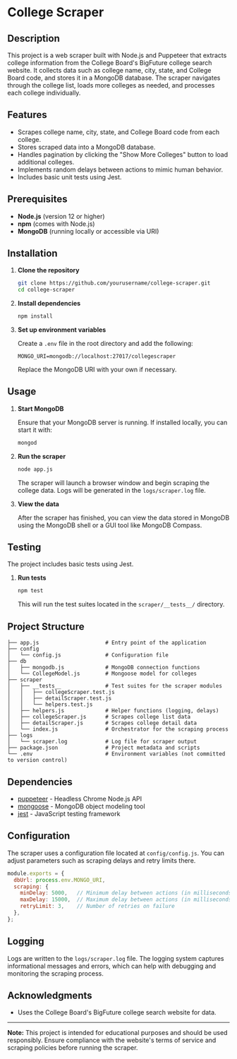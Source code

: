 
# College Scraper

## Description

This project is a web scraper built with Node.js and Puppeteer that extracts college information from the College Board's BigFuture college search website. It collects data such as college name, city, state, and College Board code, and stores it in a MongoDB database. The scraper navigates through the college list, loads more colleges as needed, and processes each college individually.

## Features

- Scrapes college name, city, state, and College Board code from each college.
- Stores scraped data into a MongoDB database.
- Handles pagination by clicking the "Show More Colleges" button to load additional colleges.
- Implements random delays between actions to mimic human behavior.
- Includes basic unit tests using Jest.

## Prerequisites

- **Node.js** (version 12 or higher)
- **npm** (comes with Node.js)
- **MongoDB** (running locally or accessible via URI)

## Installation

1. **Clone the repository**

   ```bash
   git clone https://github.com/yourusername/college-scraper.git
   cd college-scraper
   ```

2. **Install dependencies**

   ```bash
   npm install
   ```

3. **Set up environment variables**

   Create a `.env` file in the root directory and add the following:

   ```env
   MONGO_URI=mongodb://localhost:27017/collegescraper
   ```

   Replace the MongoDB URI with your own if necessary.

## Usage

1. **Start MongoDB**

   Ensure that your MongoDB server is running. If installed locally, you can start it with:

   ```bash
   mongod
   ```

2. **Run the scraper**

   ```bash
   node app.js
   ```

   The scraper will launch a browser window and begin scraping the college data. Logs will be generated in the `logs/scraper.log` file.

3. **View the data**

   After the scraper has finished, you can view the data stored in MongoDB using the MongoDB shell or a GUI tool like MongoDB Compass.

## Testing

The project includes basic tests using Jest.

1. **Run tests**

   ```bash
   npm test
   ```

   This will run the test suites located in the `scraper/__tests__/` directory.

## Project Structure

```
├── app.js                     # Entry point of the application
├── config
│   └── config.js              # Configuration file
├── db
│   ├── mongodb.js             # MongoDB connection functions
│   └── CollegeModel.js        # Mongoose model for colleges
├── scraper
│   ├── __tests__              # Test suites for the scraper modules
│   │   ├── collegeScraper.test.js
│   │   ├── detailScraper.test.js
│   │   └── helpers.test.js
│   ├── helpers.js             # Helper functions (logging, delays)
│   ├── collegeScraper.js      # Scrapes college list data
│   ├── detailScraper.js       # Scrapes college detail data
│   └── index.js               # Orchestrator for the scraping process
├── logs
│   └── scraper.log            # Log file for scraper output
├── package.json               # Project metadata and scripts
└── .env                       # Environment variables (not committed to version control)
```

## Dependencies

- [puppeteer](https://www.npmjs.com/package/puppeteer) - Headless Chrome Node.js API
- [mongoose](https://www.npmjs.com/package/mongoose) - MongoDB object modeling tool
- [jest](https://www.npmjs.com/package/jest) - JavaScript testing framework

## Configuration

The scraper uses a configuration file located at `config/config.js`. You can adjust parameters such as scraping delays and retry limits there.

```javascript
module.exports = {
  dbUrl: process.env.MONGO_URI,
  scraping: {
    minDelay: 5000,   // Minimum delay between actions (in milliseconds)
    maxDelay: 15000,  // Maximum delay between actions (in milliseconds)
    retryLimit: 3,    // Number of retries on failure
  },
};
```

## Logging

Logs are written to the `logs/scraper.log` file. The logging system captures informational messages and errors, which can help with debugging and monitoring the scraping process.

## Acknowledgments

- Uses the College Board's BigFuture college search website for data.

---

**Note:** This project is intended for educational purposes and should be used responsibly. Ensure compliance with the website's terms of service and scraping policies before running the scraper.
